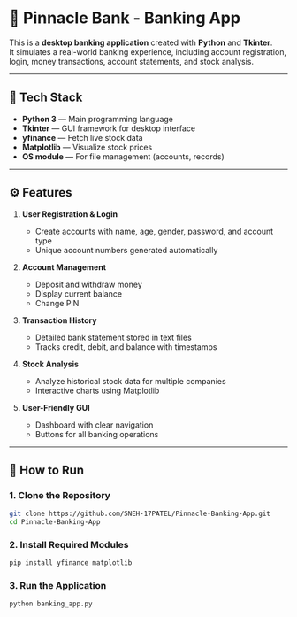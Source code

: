 # 🏦 Pinnacle Bank - Banking App

This is a **desktop banking application** created with **Python** and **Tkinter**.  
It simulates a real-world banking experience, including account registration, login, money transactions, account statements, and stock analysis.  

---

## 🧰 Tech Stack

- **Python 3** — Main programming language  
- **Tkinter** — GUI framework for desktop interface  
- **yfinance** — Fetch live stock data  
- **Matplotlib** — Visualize stock prices  
- **OS module** — For file management (accounts, records)  

---

## ⚙️ Features

1. **User Registration & Login**
   - Create accounts with name, age, gender, password, and account type  
   - Unique account numbers generated automatically  

2. **Account Management**
   - Deposit and withdraw money  
   - Display current balance  
   - Change PIN  

3. **Transaction History**
   - Detailed bank statement stored in text files  
   - Tracks credit, debit, and balance with timestamps  

4. **Stock Analysis**
   - Analyze historical stock data for multiple companies  
   - Interactive charts using Matplotlib  

5. **User-Friendly GUI**
   - Dashboard with clear navigation  
   - Buttons for all banking operations  

---

## 🚀 How to Run

### 1. Clone the Repository
```bash
git clone https://github.com/SNEH-17PATEL/Pinnacle-Banking-App.git
cd Pinnacle-Banking-App
```

### 2. Install Required Modules
```bash
pip install yfinance matplotlib
```

### 3. Run the Application
```bash
python banking_app.py
```
